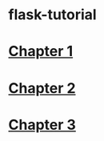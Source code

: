 # flask-tutorial

<h1><a href="https://github.com/marcosbarbosa031/flask-tutorial/tree/d91705f58e169b983cfefa63c5a9867ef0998db6">Chapter 1</a></h1>
<h1><a href="https://github.com/marcosbarbosa031/flask-tutorial/tree/ab11b4a5b8d0f6ccac916310ce1f41869b45aac6">Chapter 2</a></h1>
<h1><a href="https://github.com/marcosbarbosa031/flask-tutorial/tree/1f828c4787186773e54040dfb47d019cfa0c060b">Chapter 3</a></h1>